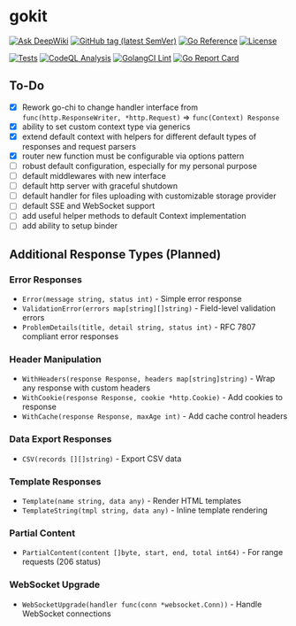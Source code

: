 # gokit

[![Ask DeepWiki](https://deepwiki.com/badge.svg)](https://deepwiki.com/dmitrymomot/gokit)
[![GitHub tag (latest SemVer)](https://img.shields.io/github/tag/dmitrymomot/gokit)](https://github.com/dmitrymomot/gokit/tags)
[![Go Reference](https://pkg.go.dev/badge/github.com/dmitrymomot/gokit.svg)](https://pkg.go.dev/github.com/dmitrymomot/gokit)
[![License](https://img.shields.io/github/license/dmitrymomot/gokit)](https://github.com/dmitrymomot/gokit/blob/main/LICENSE)

[![Tests](https://github.com/dmitrymomot/gokit/actions/workflows/tests.yml/badge.svg)](https://github.com/dmitrymomot/gokit/actions/workflows/tests.yml)
[![CodeQL Analysis](https://github.com/dmitrymomot/gokit/actions/workflows/codeql.yml/badge.svg)](https://github.com/dmitrymomot/gokit/actions/workflows/codeql.yml)
[![GolangCI Lint](https://github.com/dmitrymomot/gokit/actions/workflows/golangci-lint.yml/badge.svg)](https://github.com/dmitrymomot/gokit/actions/workflows/golangci-lint.yml)
[![Go Report Card](https://goreportcard.com/badge/github.com/dmitrymomot/gokit)](https://goreportcard.com/report/github.com/dmitrymomot/gokit)

## To-Do

- [x] Rework go-chi to change handler interface from `func(http.ResponseWriter, *http.Request)` => `func(Context) Response`
- [x] ability to set custom context type via generics
- [x] extend default context with helpers for different default types of responses and request parsers
- [x] router new function must be configurable via options pattern
- [ ] robust default configuration, especially for my personal purpose
- [ ] default middlewares with new interface
- [ ] default http server with graceful shutdown
- [ ] default handler for files uploading with customizable storage provider
- [ ] default SSE and WebSocket support
- [ ] add useful helper methods to default Context implementation
- [ ] add ability to setup binder

## Additional Response Types (Planned)

### Error Responses

- `Error(message string, status int)` - Simple error response
- `ValidationError(errors map[string][]string)` - Field-level validation errors
- `ProblemDetails(title, detail string, status int)` - RFC 7807 compliant error responses

### Header Manipulation

- `WithHeaders(response Response, headers map[string]string)` - Wrap any response with custom headers
- `WithCookie(response Response, cookie *http.Cookie)` - Add cookies to response
- `WithCache(response Response, maxAge int)` - Add cache control headers

### Data Export Responses

- `CSV(records [][]string)` - Export CSV data

### Template Responses

- `Template(name string, data any)` - Render HTML templates
- `TemplateString(tmpl string, data any)` - Inline template rendering

### Partial Content

- `PartialContent(content []byte, start, end, total int64)` - For range requests (206 status)

### WebSocket Upgrade

- `WebSocketUpgrade(handler func(conn *websocket.Conn))` - Handle WebSocket connections
